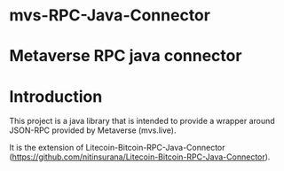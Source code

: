 # mvs-RPC-Java-Connector
Metaverse RPC java connector
=======
Introduction
============
This project is a java library that is intended to provide a wrapper around JSON-RPC provided by Metaverse (mvs.live).

It is the extension of Litecoin-Bitcoin-RPC-Java-Connector (https://github.com/nitinsurana/Litecoin-Bitcoin-RPC-Java-Connector).


